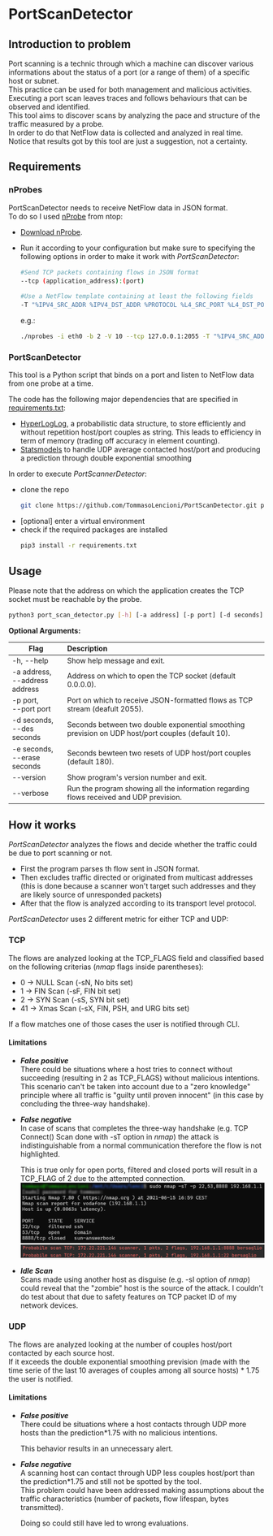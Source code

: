 # PortScanDetector
## Introduction to problem

Port scanning is a technic through which a machine can discover various informations about the status of a port (or a range of them) of a specific host or subnet.<br/>
This practice can be used for both management and malicious activities.<br/>
Executing a port scan leaves traces and follows behaviours that can be observed and identified.<br/>
This tool aims to discover scans by analyzing the pace and structure of the traffic measured by a probe.<br/>
In order to do that NetFlow data is collected and analyzed in real time.<br/>
Notice that results got by this tool are just a suggestion, not a certainty.

## Requirements

### nProbes

PortScanDetector needs to receive NetFlow data in JSON format.<br/>
To do so I used [nProbe](https://www.ntop.org/products/netflow/nprobe/) from ntop:
* [Download nProbe](https://packages.ntop.org).
* Run it according to your configuration but make sure to specifying the following options in order to make it work with *PortScanDetector*:
	 ```bash
	 #Send TCP packets containing flows in JSON format
	 --tcp (application_address):(port)
	 ```
	
	 ```bash
  	 #Use a NetFlow template containing at least the following fields
	 -T "%IPV4_SRC_ADDR %IPV4_DST_ADDR %PROTOCOL %L4_SRC_PORT %L4_DST_PORT %TCP_FLAGS %IN_PKTS"
	 ```
  	e.g.: 
  
  	```bash
    ./nprobes -i eth0 -b 2 -V 10 --tcp 127.0.0.1:2055 -T "%IPV4_SRC_ADDR %IPV4_DST_ADDR %PROTOCOL %L4_SRC_PORT %L4_DST_PORT %TCP_FLAGS %IN_PKTS"
   	```
	
### PortScanDetector

This tool is a Python script that binds on a port and listen to NetFlow data from one probe at a time.<br/>

The code has the following major dependencies that are specified in [requirements.txt](https://github.com/TommasoLencioni/PortScanDetector/blob/main/requirements.txt): 
* [HyperLogLog](https://github.com/svpcom/hyperloglog), a probabilistic data structure, to store efficiently and without repetition host/port couples as string.
  This leads to efficiency in term of memory (trading off accuracy in element counting).
* [Statsmodels](https://github.com/statsmodels/statsmodels) to handle UDP average contacted host/port and producing a prediction through double exponential smoothing

In order to execute *PortScannerDetector*:
* clone the repo
	```bash
	git clone https://github.com/TommasoLencioni/PortScanDetector.git port_scan_detector && cd port_scan_detector
	```
* [optional] enter a virtual environment
* check if the required packages are installed
	```bash
	pip3 install -r requirements.txt
	```
 
## Usage

Please note that the address on which the application creates the TCP socket must be reachable by the probe.
```bash
python3 port_scan_detector.py [-h] [-a address] [-p port] [-d seconds] [-e seconds] [--version] 
```

**Optional Arguments:**

| Flag | Description |
| --- | :--- |
| -h, --help | Show help message and exit. |
| -a address,<br/> --address address | Address on which to open the TCP socket (default 0.0.0.0). |
| -p port,<br/> --port port | Port on which to receive JSON-formatted flows as TCP stream (deafult 2055). |
| -d seconds,<br/> --des seconds | Seconds between two double exponential smoothing prevision on UDP host/port couples (default 10). |
| -e seconds,<br/> --erase seconds | Seconds bewteen two resets of UDP host/port couples (default 180). |
| --version | Show program's version number and exit.|
| --verbose<b/> | Run the program showing all the information regarding flows received and UDP prevision.|

## How it works

*PortScanDetector* analyzes the flows and decide whether the traffic could be due to port scanning or not.

* First the program parses th flow sent in JSON format.
* Then excludes traffic directed or originated from multicast addresses (this is done because a scanner won't target such addresses and they are likely source of unresponded packets)
* After that the flow is analyzed according to its transport level  protocol. 

*PortScanDetector* uses 2 different metric for either TCP and UDP:

### TCP
The flows are analyzed looking at the TCP_FLAGS field and classified based on the following criterias (*nmap* flags inside parentheses):
* 0 -> NULL Scan (-sN, No bits set)
* 1 -> FIN Scan (-sF, FIN bit set)
* 2 -> SYN Scan (-sS, SYN bit set)
* 41 -> Xmas Scan (-sX, FIN, PSH, and URG bits set)
	
If a flow matches one of those cases the user is notified through CLI.

#### Limitations
* ***False positive***<br/>
	There could be situations where a host tries to connect without succeeding (resulting in 2 as TCP_FLAGS) without malicious intentions.  
  	This scenario can't be taken into account due to a "zero knowledge" principle where all traffic is "guilty until proven innocent" (in this case by concluding the three-way handshake).
  

* ***False negative***<br/>
	In case of scans that completes the three-way handshake (e.g. TCP Connect() Scan done with -sT option in *nmap*) the attack is indistinguishable
  	from a normal communication therefore the flow is not highlighted.
  
	This is true only for open ports, filtered and closed ports will result in a TCP_FLAG of 2 due to the attempted connection.<br/>
  	![sT scan](/images/sT_scan.png)
  	![no open](/images/no_open.png)
	
	
* ***Idle Scan***<br/>
	Scans made using another host as disguise (e.g. -sI option of *nmap*) could reveal that the "zombie" host is the source of the attack.
	I couldn't do test about that due to safety features on TCP packet ID of my network devices.
  
### UDP
The flows are analyzed looking at the number of couples host/port contacted by each source host.<br/>
If it exceeds the double exponential smoothing prevision (made with the time serie of the last 10 averages of couples among all source hosts) * 1.75 the user is notified.

#### Limitations
* ***False positive***<br/>
	There could be situations where a host contacts through UDP more hosts than the prediction*1.75 with no malicious intentions. 
  	
	This behavior results in an unnecessary alert.
  

* ***False negative***<br/>
	A scanning host can contact through UDP less couples host/port than the prediction*1.75 and still not be spotted by the tool.<br/>
  	This problem could have been addressed making assumptions about the traffic characteristics (number of packets, flow lifespan, bytes transmitted).
	
  	Doing so could still have led to wrong evaluations.
